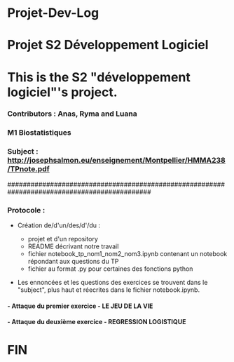 #                                                           Projet-Dev-Log 
#                                                  Projet S2 Développement Logiciel
 
#                                          This is the S2 "développement logiciel"'s project.

### Contributors : Anas, Ryma and Luana 
### M1 Biostatistiques

### Subject : http://josephsalmon.eu/enseignement/Montpellier/HMMA238/TPnote.pdf


#############################################################################################

###  Protocole : 

- Création de/d'un/des/d'/du : 
    - projet et d'un repository 
    - README décrivant notre travail
    - fichier notebook_tp_nom1_nom2_nom3.ipynb contenant un notebook répondant aux questions du TP
    - fichier au format .py pour certaines des fonctions python 
    
- Les ennoncées et les questions des exercices se trouvent dans le "subject", plus haut et réecrites dans le fichier notebook.ipynb. 

#### - Attaque du premier exercice - LE JEU DE LA VIE



#### - Attaque du deuxième exercice - REGRESSION LOGISTIQUE











#  FIN  #
